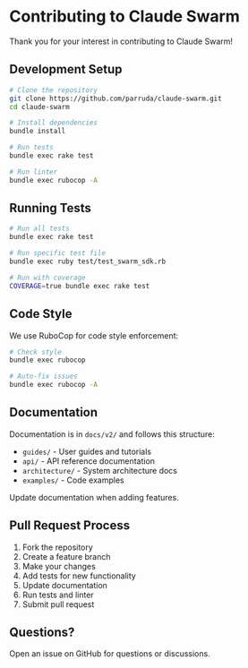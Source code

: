 # Contributing to Claude Swarm

Thank you for your interest in contributing to Claude Swarm!

## Development Setup

```bash
# Clone the repository
git clone https://github.com/parruda/claude-swarm.git
cd claude-swarm

# Install dependencies
bundle install

# Run tests
bundle exec rake test

# Run linter
bundle exec rubocop -A
```

## Running Tests

```bash
# Run all tests
bundle exec rake test

# Run specific test file
bundle exec ruby test/test_swarm_sdk.rb

# Run with coverage
COVERAGE=true bundle exec rake test
```

## Code Style

We use RuboCop for code style enforcement:

```bash
# Check style
bundle exec rubocop

# Auto-fix issues
bundle exec rubocop -A
```

## Documentation

Documentation is in `docs/v2/` and follows this structure:
- `guides/` - User guides and tutorials
- `api/` - API reference documentation
- `architecture/` - System architecture docs
- `examples/` - Code examples

Update documentation when adding features.

## Pull Request Process

1. Fork the repository
2. Create a feature branch
3. Make your changes
4. Add tests for new functionality
5. Update documentation
6. Run tests and linter
7. Submit pull request

## Questions?

Open an issue on GitHub for questions or discussions.
